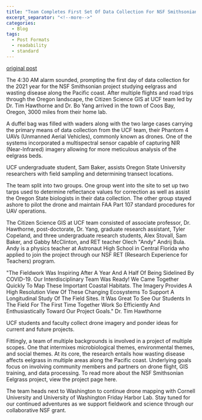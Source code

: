 ```yaml
---
title: "Team Completes First Set Of Data Collection For NSF Smithsonian Eelgrass Research"
excerpt_separator: "<!--more-->"
categories:
  - Blog
tags:
  - Post Formats
  - readability
  - standard
---
```

[original post](https://www.citizensciencegis.org/blog/nsfsmithsonianoregon2021)

The 4:30 AM alarm sounded, prompting the first day of data collection for the 2021 year for the NSF Smithsonian project studying eelgrass and wasting disease along the Pacific coast. After multiple flights and road trips through the Oregon landscape, the Citizen Science GIS at UCF team led by Dr. Tim Hawthorne and Dr. Bo Yang arrived in the town of Coos Bay, Oregon, 3000 miles from their home lab. 

A duffel bag was filled with waders along with the two large cases carrying the primary means of data collection from the UCF team, their Phantom 4 UAVs (Unmanned Aerial Vehicles), commonly known as drones. One of the systems incorporated a multispectral sensor capable of capturing NIR (Near-Infrared) imagery allowing for more meticulous analysis of the eelgrass beds. 

UCF undergraduate student, Sam Baker, assists Oregon State University researchers with field sampling and determining transect locations.

The team split into two groups. One group went into the site to set up two tarps used to determine reflectance values for correction as well as assist the Oregon State biologists in their data collection. The other group stayed ashore to pilot the drone and maintain FAA Part 107 standard procedures for UAV operations. 

The Citizen Science GIS at UCF team consisted of associate professor, Dr. Hawthorne, post-doctorate, Dr. Yang, graduate research assistant, Tyler Copeland, and three undergraduate research students, Alex Stovall, Sam Baker, and Gabby McClinton, and RET teacher Olech "Andy" Andrij Bula. Andy is a physics teacher at Astronaut High School in Central Florida who applied to join the project through our NSF RET (Research Experience for Teachers) program. 

"The Fieldwork Was Inspiring After A Year And A Half Of Being Sidelined By COVID-19. Our Interdisciplinary Team Was Ready! We Came Together Quickly To Map These Important Coastal Habitats. The Imagery Provides A High Resolution View Of These Changing Ecosystems To Support A Longitudinal Study Of The Field Sites. It Was Great To See Our Students In The Field For The First Time Together Work So Efficiently And Enthusiastically Toward Our Project Goals." Dr. Tim Hawthorne

UCF students and faculty collect drone imagery and ponder ideas for current and future projects.

Fittingly, a team of multiple backgrounds is involved in a project of multiple scopes. One that intermixes microbiological themes, environmental themes, and social themes. At its core, the research entails how wasting disease affects eelgrass in multiple areas along the Pacific coast. Underlying goals focus on involving community members and partners on drone flight, GIS training, and data processing. To read more about the NSF Smithsonian Eelgrass project, view the project page here.

The team heads next to Washington to continue drone mapping with Cornell University and University of Washington Friday Harbor Lab. Stay tuned for our continued adventures as we support fieldwork and science through our collaborative NSF grant.